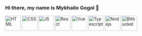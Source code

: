 ### Hi there, my name is Mykhailo Gogol 👋

<nav>
<img width="50" height="50" src="https://cdn-icons-png.flaticon.com/512/888/888859.png" alt="HTML" title="HTML"/>
<img width="50" height="50" src="https://cdn-icons-png.flaticon.com/512/888/888847.png" alt="CSS" title="CSS"/>
<img width="50" height="50" src="https://cdn-icons-png.flaticon.com/512/541/541552.png" alt="JS" title="JS"/>
<img width="50" height="50" src="https://cdn-icons-png.flaticon.com/512/1260/1260667.png" alt="React" title="React"/>
<img width="50" height="50" src="https://cdn-icons.flaticon.com/png/512/1183/premium/1183673.png?token=exp=1637918356~hmac=4a87e7a9bdf200298a91410207813b72" alt="Vue" title="Vue"/>
<img width="50" height="50" src="https://cdn-icons-png.flaticon.com/512/5968/5968381.png" alt="Typescript" title="Typescript"/>
<img width="50" height="50" src="https://cdn-icons-png.flaticon.com/512/5968/5968322.png" alt="Nodejs" title="Nodejs"/>
<img width="50" height="50" src="https://cdn-icons-png.flaticon.com/512/6125/6125001.png" alt="Bitbucket" title="Bitbucket"/>
</nav>


